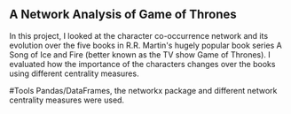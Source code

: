 ## A Network Analysis of Game of Thrones

In this project, I looked at the character co-occurrence network and its evolution over the five books in R.R. Martin's hugely popular book series A Song of Ice and Fire (better known as the TV show Game of Thrones). I evaluated how the importance of the characters changes over the books using different centrality measures.

#Tools
Pandas/DataFrames, the networkx package and different network centrality measures were used.
